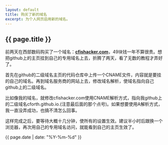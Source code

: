 ```yaml
---
layout: default
title: 购买了新的域名
excerpt: 为个人网页启用新的域名。
---
```

{{ page.title }}
----------------

前两天在西部数码购买了一个域名：[**cfishacker.com**](http://cfishacker.com/)，49块钱一年不算很贵。想把github上的主页挂到自己的专用域名上去，折腾了两天，看了无数的教程才弄好了。

首先在github的二级域名主页的代码仓库中上传一个CNAME文件，内容就是要挂的自己的域名。再到域名服务商的网站上去，修改域名解析，使域名指向自己github上的二级域名。

比如像我的域名，就修改cfishacker.com使用CNAME解析方式，指向我github上的二级域名cforth.github.io.(注意最后面的那个点号)。如果想要使用A解析方式，我一直没弄成功，也搞不清怎么回事。

这样完成之后，要等待大概十几分钟，使所有的设置生效。建议半小时后跟换一个浏览器，再次用自己的专用域名访问，就能看到自己的主页生效了。

{{ page.date | date: "%Y-%m-%d" }}
